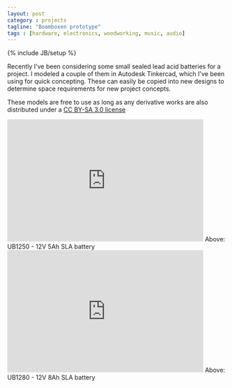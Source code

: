 ```yaml
---
layout: post
category : projects
tagline: "Boomboxen prototype"
tags : [hardware, electronics, woodworking, music, audio]
---
```

{% include JB/setup %}

Recently I've been considering some small sealed lead acid batteries for a project. I modeled a couple of them in Autodesk Tinkercad, which I've been using for quick concepting. These can easily be copied into new designs to determine space requirements for new project concepts. 

These models are free to use as long as any derivative works are also distributed under a [CC BY-SA 3.0 license](https://creativecommons.org/licenses/by-sa/3.0/)

<iframe width="450" height="280" src="https://tinkercad.com/embed/cak11NGvWtF?editbtn=1" frameborder="0" marginwidth="0" marginheight="0" scrolling="no"></iframe>
Above: UB1250 - 12V 5Ah SLA battery

<iframe width="450" height="280" src="https://tinkercad.com/embed/5xivns3SLOG?editbtn=1" frameborder="0" marginwidth="0" marginheight="0" scrolling="no"></iframe>
Above: UB1280 - 12V 8Ah SLA battery

